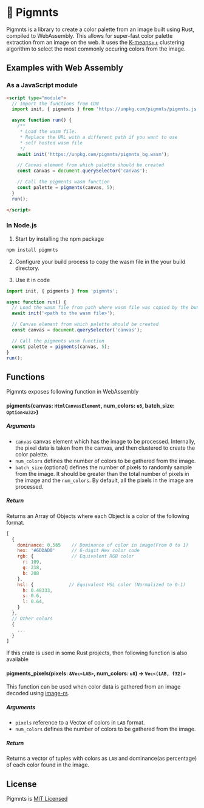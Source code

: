 # 🎨 Pigmnts
Pigmnts is a library to create a color palette from an image built using Rust, compiled to WebAssembly. This allows for super-fast color palette extraction from an image on the web. It uses the [K-means++](https://en.wikipedia.org/wiki/K-means%2B%2B) clustering algorithm to select the most commonly occuring colors from the image.


## Examples with Web Assembly

### As a JavaScript module

```html
<script type="module">
  // Import the functions from CDN
  import init, { pigments } from 'https://unpkg.com/pigmnts/pigmnts.js';

  async function run() {
    /**
     * Load the wasm file.
     * Replace the URL with a different path if you want to use
     * self hosted wasm file 
     */
    await init('https://unpkg.com/pigmnts/pigmnts_bg.wasm');

    // Canvas element from which palette should be created
    const canvas = document.querySelector('canvas');

    // Call the pigments wasm function
    const palette = pigments(canvas, 5);
  }
  run();

</script>
```

### In Node.js

1. Start by installing the npm package
```bash
npm install pigmnts
```

2. Configure your build process to copy the wasm file in the your build directory.

3. Use it in code

```javascript
import init, { pigments } from 'pigmnts';

async function run() {
  // Load the wasm file from path where wasm file was copied by the bundler
  await init('<path to the wasm file>');

  // Canvas element from which palette should be created
  const canvas = document.querySelector('canvas');

  // Call the pigments wasm function
  const palette = pigments(canvas, 5);
}
run();
```


## Functions
Pigmnts exposes following function in WebAssembly
#### pigments(canvas: `HtmlCanvasElement`, num_colors: `u8`, batch_size: `Option<u32>`)

##### Arguments
- `canvas` canvas element which has the image to be processed. Internally, the pixel data is taken from the canvas, and then clustered to create the color palette.  
- `num_colors` defines the number of colors to be gathered from the image.  
- `batch_size` (optional) defines the number of pixels to randomly sample from the image. It should be greater than the total number of pixels in the image and the `num_colors`. By default, all the pixels in the image are processed.

##### Return
Returns an Array of Objects where each Object is a color of the following format.
```javascript
[
  {
    dominance: 0.565    // Dominance of color in image(From 0 to 1)
    hex: '#6DDAD0'      // 6-digit Hex color code
    rgb: {              // Equivalent RGB color
      r: 109,
      g: 218,
      b: 208
    },
    hsl: {             // Equivalent HSL color (Normalized to 0-1)
      h: 0.48333,
      s: 0.6,
      l: 0.64,
    }
  },
  // Other colors
  {
    ...
  }
]
```

If this crate is used in some Rust projects, then following function is also available
#### pigments_pixels(pixels: `&Vec<LAB>`, num_colors: `u8`) -> `Vec<(LAB, f32)>`

This function can be used when color data is gathered from an image decoded using [image-rs](https://github.com/image-rs/image).

##### Arguments
- `pixels` reference to a Vector of colors in `LAB` format.
- `num_colors` defines the number of colors to be gathered from the image.

##### Return
Returns a vector of tuples with colors as `LAB` and dominance(as percentage) of each color found in the image.


## License
Pigmnts is [MIT Licensed](https://github.com/blenderskool/pigmnts/blob/master/LICENSE.md)